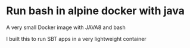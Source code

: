 # Run bash in alpine docker with java

A very small Docker image with JAVA8 and bash

I built this to run SBT apps in a very lightweight container

[alpine docker image]: https://github.com/gliderlabs/docker-alpine

[alpine java base image]: https://github.com/jeanblanchard/docker-java
